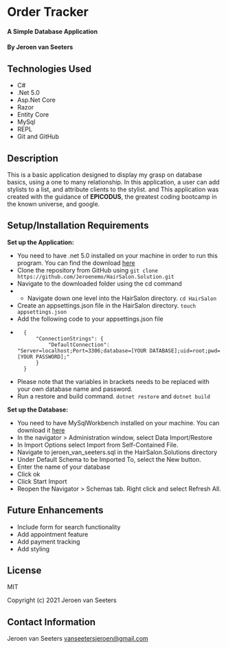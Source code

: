 # Order Tracker

#### A Simple Database Application

#### By Jeroen van Seeters

## Technologies Used

* C#
* .Net 5.0
* Asp.Net Core
* Razor
* Entity Core
* MySql
* REPL
* Git and GitHub

## Description

This is a basic application designed to display my grasp on database basics, using a one to many relationship. In this application, a user can add stylists to a list, and attribute clients to the stylist. and  This application was created with the guidance of **EPICODUS**, the greatest coding bootcamp in the known universe, and google.

## Setup/Installation Requirements

**Set up the Application:**
* You need to have .net 5.0 installed on your machine in order to run this program. You can find the download [here](https://dotnet.microsoft.com/download/dotnet/5.0)
* Clone the repository from GitHub using `git clone https://github.com/Jeroenemo/HairSalon.Solution.git`
* Navigate to the downloaded folder using the cd command
* * Navigate down one level into the HairSalon directory. `cd HairSalon`
* Create an appsettings.json file in the HairSalon directory. `touch appsettings.json`
* Add the following code to your appsettings.json file
* ```
    {
        "ConnectionStrings": {
            "DefaultConnection": "Server=localhost;Port=3306;database=[YOUR DATABASE];uid=root;pwd=[YOUR PASSWORD];"
        }
    }
* Please note that the variables in brackets needs to be replaced with your own database name and password.
* Run a restore and build command. `dotnet restore` and `dotnet build`

**Set up the Database:**
* You need to have MySqlWorkbench installed on your machine. You can download it [here](https://www.mysql.com/products/workbench/)
* In the navigator > Administration window, select Data Import/Restore
* In Import Options select Import from Self-Contained File.
* Navigate to jeroen_van_seeters.sql in the HairSalon.Solutions directory
* Under Default Schema to be Imported To, select the New button.
* Enter the name of your database
* Click ok
* Click Start Import
* Reopen the Navigator > Schemas tab. Right click and select Refresh All. 

## Future Enhancements

* Include form for search functionality
* Add appointment feature
* Add payment tracking
* Add styling


## License

MIT

Copyright (c) 2021 Jeroen van Seeters

## Contact Information

Jeroen van Seeters vanseetersjeroen@gmail.com
